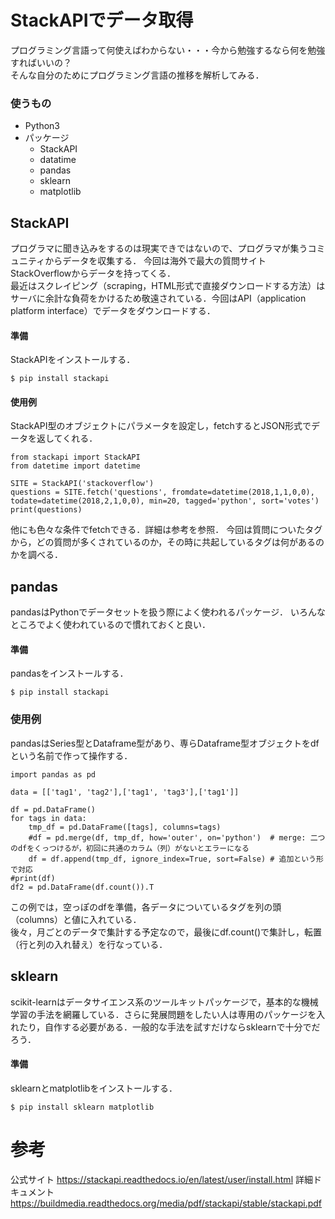 # StackAPIでデータ取得
プログラミング言語って何使えばわからない・・・今から勉強するなら何を勉強すればいいの？  
そんな自分のためにプログラミング言語の推移を解析してみる．
  
### 使うもの
* Python3
* パッケージ
    * StackAPI
    * datatime
    * pandas
    * sklearn
    * matplotlib

## StackAPI
プログラマに聞き込みをするのは現実できではないので、プログラマが集うコミュニティからデータを収集する．
今回は海外で最大の質問サイトStackOverflowからデータを持ってくる．  
最近はスクレイピング（scraping，HTML形式で直接ダウンロードする方法）はサーバに余計な負荷をかけるため敬遠されている．今回はAPI（application platform interface）でデータをダウンロードする．

#### 準備
StackAPIをインストールする．
```bash:
$ pip install stackapi
```

#### 使用例
StackAPI型のオブジェクトにパラメータを設定し，fetchするとJSON形式でデータを返してくれる．
```python:
from stackapi import StackAPI
from datetime import datetime

SITE = StackAPI('stackoverflow')
questions = SITE.fetch('questions', fromdate=datetime(2018,1,1,0,0), todate=datetime(2018,2,1,0,0), min=20, tagged='python', sort='votes')
print(questions)
```
他にも色々な条件でfetchできる．詳細は参考を参照．
今回は質問についたタグから，どの質問が多くされているのか，その時に共起しているタグは何があるのかを調べる．  

## pandas
pandasはPythonでデータセットを扱う際によく使われるパッケージ．
いろんなところでよく使われているので慣れておくと良い．

#### 準備
pandasをインストールする．
```bash:
$ pip install stackapi
```

### 使用例
pandasはSeries型とDataframe型があり、専らDataframe型オブジェクトをdfという名前で作って操作する．
```python:
import pandas as pd

data = [['tag1', 'tag2'],['tag1', 'tag3'],['tag1']]

df = pd.DataFrame()
for tags in data:
    tmp_df = pd.DataFrame([tags], columns=tags)
    #df = pd.merge(df, tmp_df, how='outer', on='python')  # merge: 二つのdfをくっつけるが，初回に共通のカラム（列）がないとエラーになる
    df = df.append(tmp_df, ignore_index=True, sort=False) # 追加という形で対応
#print(df)
df2 = pd.DataFrame(df.count()).T
```
この例では，空っぽのdfを準備，各データについているタグを列の頭（columns）と値に入れている．  
後々，月ごとのデータで集計する予定なので，最後にdf.count()で集計し，転置（行と列の入れ替え）を行なっている．  


## sklearn
scikit-learnはデータサイエンス系のツールキットパッケージで，基本的な機械学習の手法を網羅している．さらに発展問題をしたい人は専用のパッケージを入れたり，自作する必要がある．一般的な手法を試すだけならsklearnで十分でだろう．

#### 準備
sklearnとmatplotlibをインストールする．
```bash:
$ pip install sklearn matplotlib
```


# 参考
公式サイト
https://stackapi.readthedocs.io/en/latest/user/install.html
詳細ドキュメント
https://buildmedia.readthedocs.org/media/pdf/stackapi/stable/stackapi.pdf
